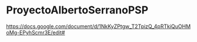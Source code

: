 # ProyectoAlbertoSerranoPSP
https://docs.google.com/document/d/1NkKyZPtgw_T2TpizQ_4pRTkiQuOHMoMg-EPyhScmr3E/edit#
